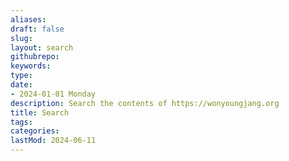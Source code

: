 ```yaml
---
aliases: 
draft: false
slug: 
layout: search
githubrepo: 
keywords: 
type: 
date:
- 2024-01-01 Monday
description: Search the contents of https://wonyoungjang.org
title: Search
tags:
categories:
lastMod: 2024-06-11
---
```


